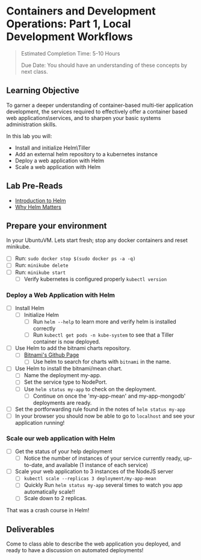 # Containers and Development Operations: Part 1, Local Development Workflows <!-- omit in toc -->

> Estimated Completion Time: 5-10 Hours
>
> Due Date: You should have an understanding of these concepts by next class.

## Learning Objective <!-- omit in toc -->

To garner a deeper understanding of container-based multi-tier application development, the services required to effectively offer a container based web applications\services, and to sharpen your basic systems administration skills.

In this lab you will:

- Install and initialize Helm\Tiller
- Add an external helm repository to a kubernetes instance
- Deploy a web application with Helm
- Scale a web application with Helm

## Lab Pre-Reads

- [Introduction to Helm](https://www.digitalocean.com/community/tutorials/an-introduction-to-helm-the-package-manager-for-kubernetes)
- [Why Helm Matters](https://platform9.com/blog/kubernetes-helm-why-it-matters/)

## Prepare your environment

In your UbuntuVM. Lets start fresh; stop any docker containers and reset minikube.

- [ ] Run: `sudo docker stop $(sudo docker ps -a -q)`
- [ ] Run: `minikube delete`
- [ ] Run: `minikube start`
  - [ ] Verify kubernetes is configured properly `kubectl version`

### Deploy a Web Application with Helm

- [ ] Install Helm
  - [ ] Initialize Helm
    - [ ] Run `helm --help` to learn more and verify helm is installed correctly
    - [ ] Run `kubectl get pods -n kube-system` to see that a Tiller container is now deployed.
- [ ] Use Helm to add the bitnami charts repository.
  - [ ] [Bitnami's Github Page](https://github.com/bitnami/charts)
    - [ ] Use helm to search for charts with `bitnami` in the name.
- [ ] Use Helm to install the bitnami/mean chart.
  - [ ] Name the deployment my-app.
  - [ ] Set the service type to NodePort.
  - [ ] Use `helm status my-app` to check on the deployment.
    - [ ] Continue on once the 'my-app-mean' and my-app-mongodb' deployments are ready.
- [ ] Set the portforwarding rule found in the notes of `helm status my-app`
- [ ] In your browser you should now be able to go to `localhost` and see your application running!

### Scale our web application with Helm

- [ ] Get the status of your help deployment
  - [ ] Notice the number of instances of your service currently ready, up-to-date, and available (1 instance of each service)
- [ ] Scale your web application to 3 instances of the NodeJS server
  - [ ] `kubectl scale --replicas 3 deployment/my-app-mean`
  - [ ] Quickly Run `helm status my-app` several times to watch you app automatically scale!!
  - [ ] Scale down to 2 replicas.

That was a crash course in Helm!

## Deliverables

Come to class able to describe the web application you deployed, and ready to have a discussion on automated deployments!